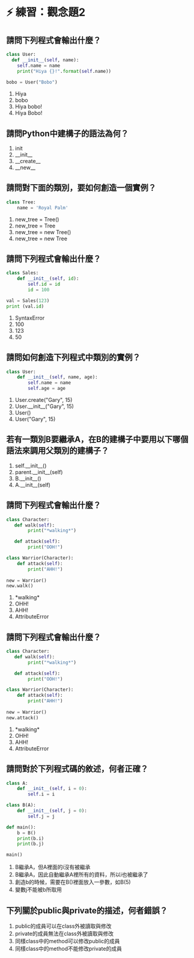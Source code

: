 # ⚡ 練習：觀念題2

## 請問下列程式會輸出什麼？

```python
class User:
  def __init__(self, name):
    self.name = name
    print("Hiya {}!".format(self.name))
  
bobo = User("Bobo")
```

1. Hiya
2. bobo
3. Hiya bobo!
4. Hiya Bobo!

## 請問Python中建構子的語法為何？

1. init
2. \_\_init\_\_
3. \_\_create\_\_
4. \_\_new\_\_

## 請問對下面的類別，要如何創造一個實例？

```python
class Tree:
    name = 'Royal Palm'
```

1. new\_tree = Tree()
2. new\_tree = Tree
3. new\_tree = new Tree()
4. new\_tree = new Tree

## 請問下列程式會輸出什麼？

```python
class Sales:
    def __init__(self, id):
        self.id = id
        id = 100

val = Sales(123)
print (val.id)
```

1. SyntaxError
2. 100
3. 123
4. 50

## 請問如何創造下列程式中類別的實例？

```python
class User:
    def __init__(self, name, age):
        self.name = name
        self.age = age
```

1. User.create("Gary", 15)
2. User.\_\_init\_\_("Gary", 15)
3. User()
4. User("Gary", 15)

## 若有一類別B要繼承A，在B的建構子中要用以下哪個語法來調用父類別的建構子？

1. self.\_\_init\_\_()
2. parent.\_\_init\_\_(self)
3. B.\_\_init\_\_()
4. A.\_\_init\_\_(self)

## 請問下列程式會輸出什麼？

```python
class Character:
   def walk(self):
        print("*walking*")

   def attack(self):
        print("OOH!")

class Warrior(Character):
    def attack(self):
        print("AHH!")
    
new = Warrior()
new.walk()
```

1. \*walking\*
2. OHH!
3. AHH!
4. AttributeError

## 請問下列程式會輸出什麼？

```python
class Character:
   def walk(self):
        print("*walking*")

   def attack(self):
        print("OOH!")

class Warrior(Character):
    def attack(self):
        print("AHH!")
    
new = Warrior()
new.attack()
```

1. \*walking\*
2. OHH!
3. AHH!
4. AttributeError

## 請問對於下列程式碼的敘述，何者正確？

```python
class A:
    def __init__(self, i = 0):
        self.i = i

class B(A):
    def __init__(self, j = 0):
        self.j = j

def main():
    b = B()
    print(b.i)
    print(b.j)

main()

```

1. B繼承A，但A裡面的i沒有被繼承
2. B繼承A，因此自動繼承A裡所有的資料，所以i也被繼承了
3. 創造b的時候，需要在B()裡面放入一參數，如B(5)
4. 變數j不能被b所取用

## 下列關於public與private的描述，何者錯誤？

1. public的成員可以在class外被讀取與修改
2. private的成員無法在class外被讀取與修改
3. 同樣class中的method可以修改public的成員
4. 同樣class中的method不能修改private的成員

